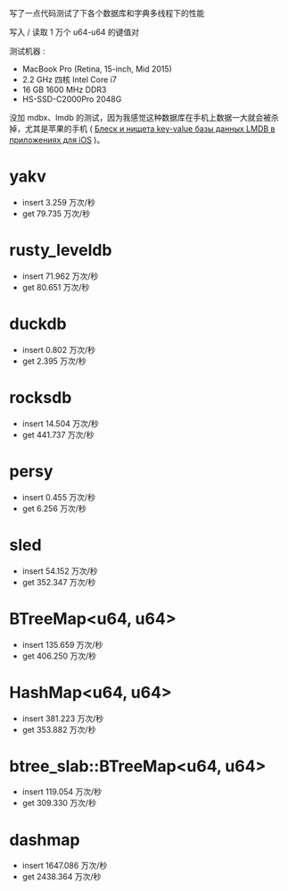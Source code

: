 写了一点代码测试了下各个数据库和字典多线程下的性能

写入 / 读取 1 万个 u64-u64 的键值对

测试机器 :

* MacBook Pro (Retina, 15-inch, Mid 2015)
* 2.2 GHz 四核 Intel Core i7
* 16 GB 1600 MHz DDR3
* HS-SSD-C2000Pro 2048G

没加 mdbx、lmdb 的测试，因为我感觉这种数据库在手机上数据一大就会被杀掉，尤其是苹果的手机 ( [Блеск и нищета key-value базы данных LMDB в приложениях для iOS](https://habr.com/ru/company/vk/blog/480850/) )。

# yakv
* insert 3.259 万次/秒
* get 79.735 万次/秒

# rusty_leveldb
* insert 71.962 万次/秒
* get 80.651 万次/秒

# duckdb
* insert 0.802 万次/秒
* get 2.395 万次/秒

# rocksdb
* insert 14.504 万次/秒
* get 441.737 万次/秒

# persy
* insert 0.455 万次/秒
* get 6.256 万次/秒

# sled
* insert 54.152 万次/秒
* get 352.347 万次/秒

# BTreeMap<u64, u64>
* insert 135.659 万次/秒
* get 406.250 万次/秒

# HashMap<u64, u64>
* insert 381.223 万次/秒
* get 353.882 万次/秒

# btree_slab::BTreeMap<u64, u64>
* insert 119.054 万次/秒
* get 309.330 万次/秒

# dashmap
* insert 1647.086 万次/秒
* get 2438.364 万次/秒
